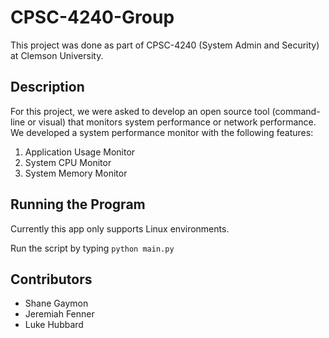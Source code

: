 # CPSC-4240-Group
This project was done as part of CPSC-4240 (System Admin and Security) at Clemson University.

## Description

For this project, we were asked to develop an open source tool (command-line or visual) that monitors system performance or network performance. We developed a system performance monitor with the following features:

  1. Application Usage Monitor
  2. System CPU Monitor
  3. System Memory Monitor
  
  

## Running the Program

Currently this app only supports Linux environments. 

Run the script by typing `python main.py`
 

## Contributors
  
  - Shane Gaymon 
  - Jeremiah Fenner
  - Luke Hubbard
